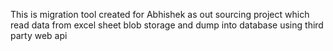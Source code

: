 This is migration tool created for Abhishek as out sourcing project which read data from excel sheet blob storage and dump into database using third party web api
